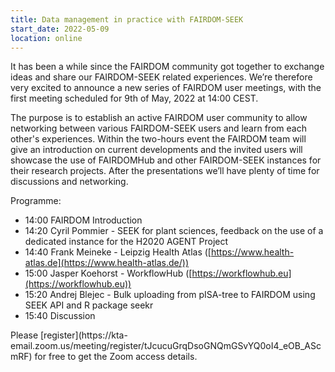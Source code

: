 ```yaml
---
title: Data management in practice with FAIRDOM-SEEK
start_date: 2022-05-09
location: online
---
```


It has been a while since the FAIRDOM community got together to exchange ideas and share our FAIRDOM-SEEK related experiences. 
We’re therefore very excited to announce a new series of FAIRDOM user meetings, with the first meeting scheduled for 9th of May, 2022 at 14:00 CEST.

The purpose is to establish an active FAIRDOM user community to allow networking between various FAIRDOM-SEEK users and learn from each other's experiences. 
Within the two-hours event the FAIRDOM team will give an introduction on current developments and the invited users will showcase the use of FAIRDOMHub and other FAIRDOM-SEEK instances for their research projects. After the presentations we’ll have plenty of time for discussions and networking. 

Programme:
  * 14:00    FAIRDOM Introduction
  * 14:20    Cyril Pommier - SEEK for plant sciences, feedback on the use of a dedicated instance for the H2020 AGENT Project
  * 14:40    Frank Meineke - Leipzig Health Atlas ([https://www.health-atlas.de](https://www.health-atlas.de/))
  * 15:00    Jasper Koehorst - WorkflowHub ([https://workflowhub.eu](https://workflowhub.eu))
  * 15:20    Andrej Blejec - Bulk uploading from pISA-tree to FAIRDOM using SEEK API and R package seekr
  * 15:40    Discussion

<p>
Please [register](https://kta-email.zoom.us/meeting/register/tJcucuGrqDsoGNQmGSvYQ0oI4_eOB_AScmRF) for free to get the Zoom access details.


  
